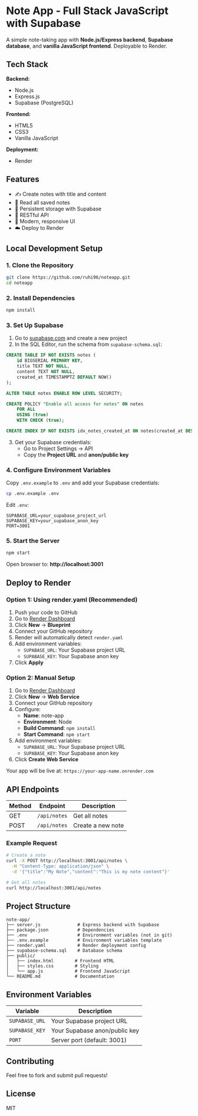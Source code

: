 # Note App - Full Stack JavaScript with Supabase

A simple note-taking app with **Node.js/Express backend**, **Supabase database**, and **vanilla JavaScript frontend**. Deployable to Render.

## Tech Stack

**Backend:**
- Node.js
- Express.js
- Supabase (PostgreSQL)

**Frontend:**
- HTML5
- CSS3
- Vanilla JavaScript

**Deployment:**
- Render

## Features

- ✍️ Create notes with title and content
- 📖 Read all saved notes
- 💾 Persistent storage with Supabase
- 🚀 RESTful API
- 🎨 Modern, responsive UI
- ☁️ Deploy to Render

## Local Development Setup

### 1. Clone the Repository

```bash
git clone https://github.com/ruhi96/noteapp.git
cd noteapp
```

### 2. Install Dependencies

```bash
npm install
```

### 3. Set Up Supabase

1. Go to [supabase.com](https://supabase.com) and create a new project
2. In the SQL Editor, run the schema from `supabase-schema.sql`:

```sql
CREATE TABLE IF NOT EXISTS notes (
    id BIGSERIAL PRIMARY KEY,
    title TEXT NOT NULL,
    content TEXT NOT NULL,
    created_at TIMESTAMPTZ DEFAULT NOW()
);

ALTER TABLE notes ENABLE ROW LEVEL SECURITY;

CREATE POLICY "Enable all access for notes" ON notes
    FOR ALL
    USING (true)
    WITH CHECK (true);

CREATE INDEX IF NOT EXISTS idx_notes_created_at ON notes(created_at DESC);
```

3. Get your Supabase credentials:
   - Go to Project Settings → API
   - Copy the **Project URL** and **anon/public key**

### 4. Configure Environment Variables

Copy `.env.example` to `.env` and add your Supabase credentials:

```bash
cp .env.example .env
```

Edit `.env`:
```env
SUPABASE_URL=your_supabase_project_url
SUPABASE_KEY=your_supabase_anon_key
PORT=3001
```

### 5. Start the Server

```bash
npm start
```

Open browser to: **http://localhost:3001**

## Deploy to Render

### Option 1: Using render.yaml (Recommended)

1. Push your code to GitHub
2. Go to [Render Dashboard](https://dashboard.render.com/)
3. Click **New** → **Blueprint**
4. Connect your GitHub repository
5. Render will automatically detect `render.yaml`
6. Add environment variables:
   - `SUPABASE_URL`: Your Supabase project URL
   - `SUPABASE_KEY`: Your Supabase anon key
7. Click **Apply**

### Option 2: Manual Setup

1. Go to [Render Dashboard](https://dashboard.render.com/)
2. Click **New** → **Web Service**
3. Connect your GitHub repository
4. Configure:
   - **Name**: note-app
   - **Environment**: Node
   - **Build Command**: `npm install`
   - **Start Command**: `npm start`
5. Add environment variables:
   - `SUPABASE_URL`: Your Supabase project URL
   - `SUPABASE_KEY`: Your Supabase anon key
6. Click **Create Web Service**

Your app will be live at: `https://your-app-name.onrender.com`

## API Endpoints

| Method | Endpoint | Description |
|--------|----------|-------------|
| GET | `/api/notes` | Get all notes |
| POST | `/api/notes` | Create a new note |

### Example Request

```bash
# Create a note
curl -X POST http://localhost:3001/api/notes \
  -H "Content-Type: application/json" \
  -d '{"title":"My Note","content":"This is my note content"}'

# Get all notes
curl http://localhost:3001/api/notes
```

## Project Structure

```
note-app/
├── server.js              # Express backend with Supabase
├── package.json           # Dependencies
├── .env                   # Environment variables (not in git)
├── .env.example           # Environment variables template
├── render.yaml            # Render deployment config
├── supabase-schema.sql    # Database schema
├── public/
│   ├── index.html        # Frontend HTML
│   ├── styles.css        # Styling
│   └── app.js            # Frontend JavaScript
└── README.md             # Documentation
```

## Environment Variables

| Variable | Description |
|----------|-------------|
| `SUPABASE_URL` | Your Supabase project URL |
| `SUPABASE_KEY` | Your Supabase anon/public key |
| `PORT` | Server port (default: 3001) |

## Contributing

Feel free to fork and submit pull requests!

## License

MIT
